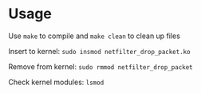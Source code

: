 # Usage

Use `make` to compile and `make clean` to clean up files

Insert to kernel: `sudo insmod netfilter_drop_packet.ko`

Remove from kernel: `sudo rmmod netfilter_drop_packet`

Check kernel modules: `lsmod`
